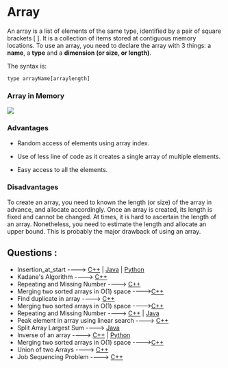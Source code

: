 # Array

An array is a list of elements of the same type, identified by a pair of square brackets [ ]. It is a collection of items stored at contiguous memory locations. To use an array, you need to declare the array with 3 things: a **name**, a **type** and a **dimension (or size, or length)**.

The syntax is:

`type arrayName[arraylength]`

### Array in Memory

![](https://media.geeksforgeeks.org/wp-content/uploads/array-2.png)

### Advantages

- Random access of elements using array index.

- Use of less line of code as it creates a single array of multiple elements.

- Easy access to all the elements.

### Disadvantages

To create an array, you need to known the length (or size) of the array in advance, and allocate accordingly. Once an array is created, its length is fixed and cannot be changed. At times, it is hard to ascertain the length of an array. Nonetheless, you need to estimate the length and allocate an upper bound. This is probably the major drawback of using an array.


## Questions :
- Insertion_at_start ----> [C++](/Code/C++/insertion_at_start.cpp) | [Java](/Code/Java/insertion_at_start.java) | [Python](/Code/Python/insertion_at_start.py)
- Kadane's Algorithm ----> [C++](/Code/C++/kadane_algo.cpp)
- Repeating and Missing Number ----> [C++](/Code/C++/repeating_and_missing_number.cpp)
- Merging two sorted arrays in O(1) space ---->[C++](/Code/C++/merge_in_constant_space.cpp)
- Find duplicate in array ----> [C++](/Code/C++/Duplicate_in_array.cpp)
- Merging two sorted arrays in O(1) space ---->[C++](/Code/C++/merge_in_constant_space.cpp) 
- Repeating and Missing Number ----> [C++](/Code/C++/repeating_and_missing_number.cpp) | [Java](/Code/Java/Repeating_And_Missing_Number.java)
- Peak element in array using linear search ----> [C++](/Code/C++/peak_value_linear_search.cpp)
- Split Array Largest Sum ----> [Java](/Code/Java/splitarraylargestsum.java)
- Inverse of an array ----> [C++](Code/C++/inverse_of_an_array.cpp) | [Python](/Code/Python/inverseArray.py)
- Merging two sorted arrays in O(1) space ---->[C++](/Code/C++/merge_in_constant_space.cpp)
- Union of two Arrays ----> [C++](Code/C++/Union_of_two_unsorted_array.cpp)
- Job Sequencing Problem ----> [C++](/Code/C++/job_sequencing_problem.cpp)